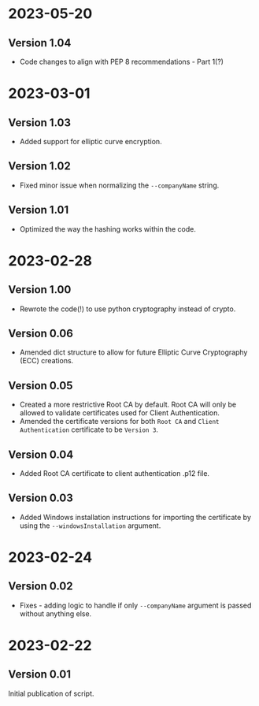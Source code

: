 # 2023-05-20
## Version 1.04
* Code changes to align with PEP 8 recommendations - Part 1(?)

# 2023-03-01
## Version 1.03
* Added support for elliptic curve encryption.

## Version 1.02
* Fixed minor issue when normalizing the `--companyName` string.

## Version 1.01
* Optimized the way the hashing works within the code.


# 2023-02-28
## Version 1.00
* Rewrote the code(!) to use python cryptography instead of crypto. 

## Version 0.06
* Amended dict structure to allow for future Elliptic Curve Cryptography (ECC) creations.

## Version 0.05
* Created a more restrictive Root CA by default. Root CA will only be allowed to validate certificates used for Client Authentication.
* Amended the certificate versions for both `Root CA` and `Client Authentication` certificate to be `Version 3`.

## Version 0.04
* Added Root CA certificate to client authentication .p12 file.

## Version 0.03
* Added Windows installation instructions for importing the certificate by using the `--windowsInstallation` argument.


# 2023-02-24
## Version 0.02
* Fixes - adding logic to handle if only `--companyName` argument is passed without anything else.


# 2023-02-22
## Version 0.01
Initial publication of script.
